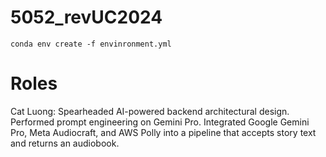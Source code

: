 # 5052_revUC2024

`conda env create -f envinronment.yml`


# Roles
Cat Luong: Spearheaded AI-powered backend architectural design. Performed prompt engineering on Gemini Pro. Integrated Google Gemini Pro, Meta Audiocraft, and AWS Polly into a pipeline that accepts story text and returns an audiobook.
